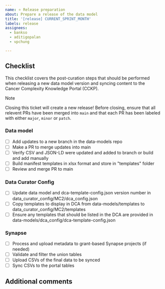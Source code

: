 ```yaml
---
name: ⭐ Release preparation
about: Prepare a release of the data model
title: '[release] CURRENT_SPRINT_MONTH'
labels: release
assignees: 
  - bankso
  - aditigopalan
  - vpchung

---
```


## Checklist
This checklist covers the post-curation steps that should be performed
when releasing a new data model version and syncing content to the Cancer
Complexity Knowledge Portal (CCKP).

> [!NOTE]
> Closing this ticket will create a new release!  Before closing, ensure
> that all relevent PRs have been merged into `main` and that each PR has
> been labeled with either `major`, `minor` or `patch`.

### Data model
- [ ] Add updates to a new branch in the data-models repo
- [ ] Make a PR to merge updates into main
- [ ] Verify CSV and JSON-LD were updated and added to branch or build and add manually
- [ ] Build manifest templates in xlsx format and store in "templates" folder
- [ ] Review and merge PR to main

### Data Curator Config
- [ ] Update data model and dca-template-config.json version number in data_curator_config/MC2/dca_config.json
- [ ] Copy templates to display in DCA from data-models/templates to data_curator_config/MC2/templates
- [ ] Ensure any templates that should be listed in the DCA are provided in data-models/dca_config/dca-template-config.json

### Synapse
- [ ] Process and upload metadata to grant-based Synapse projects (if needed)
- [ ] Validate and filter the union tables
- [ ] Upload CSVs of the final data to be synced
- [ ] Sync CSVs to the portal tables
 
## Additional comments

